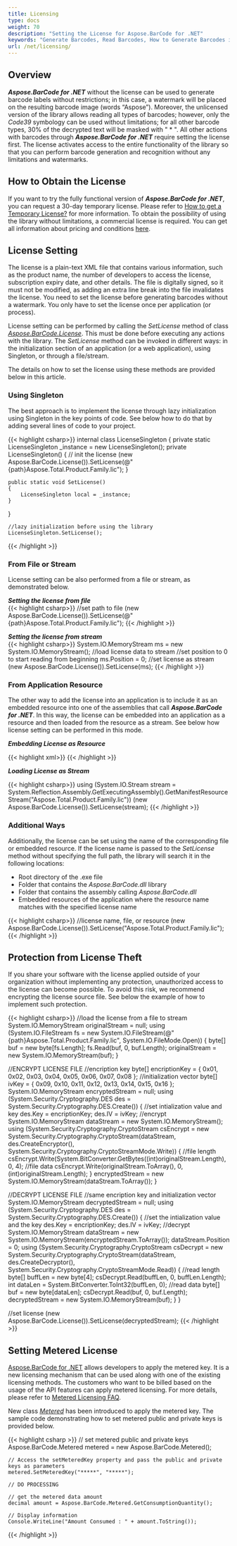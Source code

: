 ```yaml
---
title: Licensing
type: docs
weight: 70
description: "Setting the License for Aspose.BarCode for .NET"
keywords: "Generate Barcodes, Read Barcodes, How to Generate Barcodes in C# .NET, Aspose.BarCode License, Aspose.BarCode Licensing, Get License for Aspose.Barcode, C#"
url: /net/licensing/
---
```

## **Overview**
***Aspose.BarCode for .NET*** without the license can be used to generate barcode labels without restrictions; in this case, a watermark will be placed on the resulting barcode image (words “Aspose”). Moreover, the unlicensed version of the library allows reading all types of barcodes; however, only the *Code39* symbology can be used without limitations; for all other barcode types, 30% of the decrypted text will be masked with " * ". All other actions with barcodes through ***Aspose.BarCode for .NET*** require setting the license first. The license activates access to the entire functionality of the library so that you can perform barcode generation and recognition without any limitations and watermarks.  

## **How to Obtain the License**
If you want to try the fully functional version of ***Aspose.BarCode for .NET***, you can request a 30-day temporary license. Please refer to [How to get a Temporary License?](https://purchase.aspose.com/temporary-license) for more information. To obtain the possibility of using the library without limitations, a commercial license is required. You can get all information about pricing and conditions [here](https://purchase.aspose.com/admin/pricing/barcode/net). 

## **License Setting**
The license is a plain-text XML file that contains various information, such as the product name, the number of developers to access the license, subscription expiry date, and other details. The file is digitally signed, so it must not be modified, as adding an extra line break into the file invalidates the license. You need to set the license before generating barcodes without a watermark. You only have to set the license once per application (or process).  
  
License setting can be performed by calling the *SetLicense* method of class [*Aspose.BarCode.License*](https://apireference.aspose.com/barcode/net/aspose.barcode/license). This must be done before executing any actions with the library. The *SetLicense* method can be invoked in different ways: in the initialization section of an application (or a web application), using Singleton, or through a file/stream.
  
The details on how to set the license using these methods are provided below in this article.

### **Using Singleton**
The best approach is to implement the license through lazy initialization using Singleton in the key points of code. See below how to do that by adding several lines of code to your project.  
  
{{< highlight csharp>}}
internal class LicenseSingleton
{
    private static LicenseSingleton _instance = new LicenseSingleton();
    private LicenseSingleton()
    {
        // init the license
        (new Aspose.BarCode.License()).SetLicense(@"{path}Aspose.Total.Product.Family.lic");
    }

    public static void SetLicense()
    {
        LicenseSingleton local = _instance;
    }
}
	
	//lazy initialization before using the library
	LicenseSingleton.SetLicense();
{{< /highlight >}} 

### **From File or Stream**
License setting can be also performed from a file or stream, as demonstrated below.

***Setting the license from file***  
{{< highlight csharp>}}
//set path to file
(new Aspose.BarCode.License()).SetLicense(@"{path}Aspose.Total.Product.Family.lic");
{{< /highlight >}}
  
***Setting the license from stream***  
{{< highlight csharp>}}
System.IO.MemoryStream ms = new System.IO.MemoryStream();
//load license data to stream
//set position to 0 to start reading from beginning
ms.Position = 0;
//set license as stream
(new Aspose.BarCode.License()).SetLicense(ms);
{{< /highlight >}}

### **From Application Resource**
The other way to add the license into an application is to include it as an embedded resource into one of the assemblies that call ***Aspose.BarCode for .NET***. In this way, the license can be embedded into an application as a resource and then loaded from the resource as a stream. See below how license setting can be performed in this mode.  

***Embedding License as Resource***  
  
{{< highlight xml>}}
<ItemGroup>
	<EmbeddedResource Include="{path}Aspose.Total.Product.Family.lic" LogicalName="Aspose.Total.Product.Family.lic"/>
</ItemGroup>
{{< /highlight >}}  

***Loading License as Stream***  
  
{{< highlight csharp>}}
using (System.IO.Stream stream = System.Reflection.Assembly.GetExecutingAssembly().GetManifestResourceStream("Aspose.Total.Product.Family.lic"))
	(new Aspose.BarCode.License()).SetLicense(stream);
{{< /highlight >}}

### **Additional Ways**
Additionally, the license can be set using the name of the corresponding file or embedded resource. If the license name is passed to the *SetLicense* method without specifying the full path, the library will search it in the following locations:  
- Root directory of the .exe file
- Folder that contains the *Aspose.BarCode.dll* library
- Folder that contains the assembly calling *Aspose.BarCode.dll*
- Embedded resources of the application where the resource name matches with the specified license name 
  
{{< highlight csharp>}}
//license name, file, or resource
(new Aspose.BarCode.License()).SetLicense("Aspose.Total.Product.Family.lic");
{{< /highlight >}}

## **Protection from License Theft**
If you share your software with the license applied outside of your organization without implementing any protection, unauthorized access to the license can become possible. To avoid this risk, we recommend encrypting the license source file. See below the example of how to implement such protection. 
  
{{< highlight csharp>}}
//load the license from a file to stream
System.IO.MemoryStream originalStream = null;
using (System.IO.FileStream fs = new System.IO.FileStream(@"{path}Aspose.Total.Product.Family.lic", System.IO.FileMode.Open))
{
    byte[] buf = new byte[fs.Length];
    fs.Read(buf, 0, buf.Length);
    originalStream = new System.IO.MemoryStream(buf);
}

//ENCRYPT LICENSE FILE
//encription key
byte[] encriptionKey = { 0x01, 0x02, 0x03, 0x04, 0x05, 0x06, 0x07, 0x08 };
//initialization vector
byte[] ivKey = { 0x09, 0x10, 0x11, 0x12, 0x13, 0x14, 0x15, 0x16 };
System.IO.MemoryStream encryptedStream = null;
using (System.Security.Cryptography.DES des = System.Security.Cryptography.DES.Create())
{
    //set intialization value and key
    des.Key = encriptionKey;
    des.IV = ivKey;
    //encrypt
    System.IO.MemoryStream dataStream = new System.IO.MemoryStream();
    using (System.Security.Cryptography.CryptoStream csEncrypt = new System.Security.Cryptography.CryptoStream(dataStream, des.CreateEncryptor(),
        System.Security.Cryptography.CryptoStreamMode.Write))
    {
        //file length
        csEncrypt.Write(System.BitConverter.GetBytes((int)originalStream.Length), 0, 4);
        //file data
        csEncrypt.Write(originalStream.ToArray(), 0, (int)originalStream.Length);
    }
    encryptedStream = new System.IO.MemoryStream(dataStream.ToArray());
}

//DECRYPT LICENSE FILE
//same encription key and initialization vector
System.IO.MemoryStream decryptedStream = null;
using (System.Security.Cryptography.DES des = System.Security.Cryptography.DES.Create())
{
    //set the intialization value and the key
    des.Key = encriptionKey;
    des.IV = ivKey;
    //decrypt
    System.IO.MemoryStream dataStream = new System.IO.MemoryStream(encryptedStream.ToArray());
    dataStream.Position = 0;
    using (System.Security.Cryptography.CryptoStream csDecrypt = new System.Security.Cryptography.CryptoStream(dataStream, des.CreateDecryptor(),
        System.Security.Cryptography.CryptoStreamMode.Read))
    {
        //read length
        byte[] buffLen = new byte[4];
        csDecrypt.Read(buffLen, 0, buffLen.Length);
        int dataLen = System.BitConverter.ToInt32(buffLen, 0);
        //read data
        byte[] buf = new byte[dataLen];
        csDecrypt.Read(buf, 0, buf.Length);
        decryptedStream = new System.IO.MemoryStream(buf);
    }
}

//set license
(new Aspose.BarCode.License()).SetLicense(decryptedStream);
{{< /highlight >}}

## **Setting Metered License**
[Aspose.BarCode for .NET](/barcode/net/) allows developers to apply the metered key. It is a new licensing mechanism that can be used along with one of the existing licensing methods. The customers who want to be billed based on the usage of the API features can apply metered licensing. For more details, please refer to [Metered Licensing FAQ](https://purchase.aspose.com/faqs/licensing/metered).

New class [*Metered*](https://apireference.aspose.com/barcode/net/aspose.barcode/metered) has been introduced to apply the metered key. The sample code demonstrating how to set metered public and private keys is provided below.
  
{{< highlight csharp >}}
    // set metered public and private keys
    Aspose.BarCode.Metered metered = new Aspose.BarCode.Metered();

    // Access the setMeteredKey property and pass the public and private keys as parameters
    metered.SetMeteredKey("*****", "*****");
    
    // DO PROCESSING
    
    // get the metered data amount
    decimal amount = Aspose.BarCode.Metered.GetConsumptionQuantity();
    
    // Display information
    Console.WriteLine("Amount Consumed : " + amount.ToString());
{{< /highlight >}}
